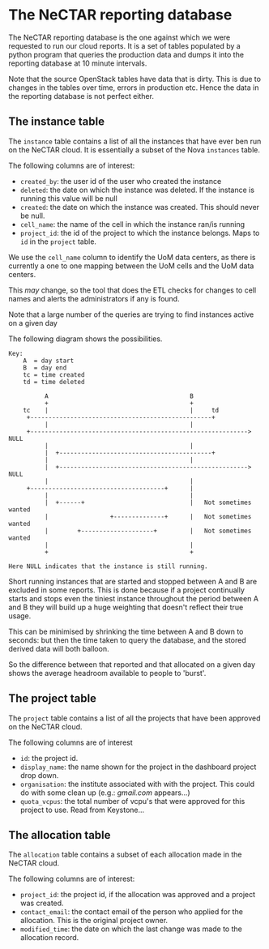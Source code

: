 # The NeCTAR reporting database

The NeCTAR reporting database is the one against which we were requested
to run our cloud reports. It is a set of tables populated by a python program 
that queries the production data and dumps it into the reporting database at 
10 minute intervals.

Note that the source OpenStack tables have data that is dirty. This is due to 
changes in the tables over time, errors in production etc. Hence the data in 
the reporting database is not perfect either.

## The instance table
  
The `instance` table contains a list of all the instances that have ever ben run 
on the NeCTAR cloud. It is essentially a subset of the Nova `instances` table.

The following columns are of interest:

* `created_by`: the user id of the user who created the instance
* `deleted`: the date on which the instance was deleted. If the instance
  is running this value will be null
* `created`: the date on which the instance was created. This should never
  be null.
* `cell_name`: the name of the cell in which the instance ran/is running
* `project_id`: the id of the project to which the instance belongs. Maps to
                `id` in the `project` table.

We use the `cell_name` column to identify the UoM data centers, as there is
currently a one to one mapping between the UoM cells and the UoM data centers.

This *may* change, so the tool that does the ETL checks for changes to cell 
names and alerts the administrators if any is found.

Note that a large number of the queries are trying to find instances active
on a given day

The following diagram shows the possibilities.

    Key:
        A  = day start
        B  = day end
        tc = time created
        td = time deleted

              A                                       B
              +                                       +
        tc    |                                       |     td
         +--------------------------------------------------+
              |                                       |
         +------------------------------------------------------------> NULL
              |                                       |
              |  +------------------------------------------+
              |                                       |
              |  +----------------------------------------------------> NULL
              |                                       |
         +-------------------------------------+      |
              |                                       |
              |  +------+                             |   Not sometimes wanted
              |                 +--------------+      |   Not sometimes wanted
              |        +--------------------+         |   Not sometimes wanted
              |                                       |
              +                                       +

    Here NULL indicates that the instance is still running.

Short running instances that are started and stopped between A and B are
excluded in some reports. This is done because if a project continually
starts and stops even the tiniest instance throughout the period between
A and B they will build up a huge weighting that doesn't reflect their
true usage.

This can be minimised by shrinking the time between A and B down to
seconds: but then the time taken to query the database, and the stored
derived data will both balloon.

So the difference between that reported and that allocated on a given day
shows the average headroom available to people to 'burst'.

## The project table

The `project` table contains a list of all the projects that have been approved
on the NeCTAR cloud.

The following columns are of interest

* `id`: the project id.
* `display_name`: the name shown for the project in the dashboard project
    drop down.
* `organisation`: the institute associated with with the project. This could
    do with some clean up (e.g.: *gmail.com* appears...)
* `quota_vcpus`: the total number of vcpu's that were approved for this
    project to use. Read from Keystone...
        
## The allocation table

The `allocation` table contains a subset of each allocation made in the
NeCTAR cloud.

The following columns are of interest:

* `project_id`: the project id, if the allocation was approved and a project
    was created.
* `contact_email`: the contact email of the person who applied for the 
    allocation. This is the original project owner.
* `modified_time`: the date on which the last change was made to the allocation
    record.
